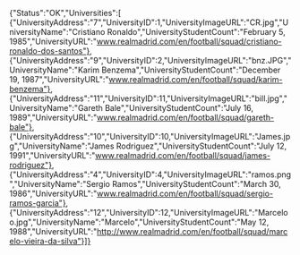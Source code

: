{"Status":"OK","Universities":[
{"UniversityAddress":"7","UniversityID":1,"UniversityImageURL":"CR.jpg","UniversityName":"Cristiano Ronaldo","UniversityStudentCount":"February 5, 1985","UniversityURL":"www.realmadrid.com/en/football/squad/cristiano-ronaldo-dos-santos"},
{"UniversityAddress":"9","UniversityID":2,"UniversityImageURL":"bnz.JPG","UniversityName":"Karim Benzema","UniversityStudentCount":"December 19, 1987","UniversityURL":"www.realmadrid.com/en/football/squad/karim-benzema"},
{"UniversityAddress":"11","UniversityID":11,"UniversityImageURL":"bill.jpg","UniversityName":"Gareth Bale","UniversityStudentCount":"July 16, 1989","UniversityURL":"www.realmadrid.com/en/football/squad/gareth-bale"},
{"UniversityAddress":"10","UniversityID":10,"UniversityImageURL":"James.jpg","UniversityName":"James Rodriguez","UniversityStudentCount":"July 12, 1991","UniversityURL":"www.realmadrid.com/en/football/squad/james-rodriguez"},
{"UniversityAddress":"4","UniversityID":4,"UniversityImageURL":"ramos.png","UniversityName":"Sergio Ramos","UniversityStudentCount":"March 30, 1986","UniversityURL":"www.realmadrid.com/en/football/squad/sergio-ramos-garcia"},
{"UniversityAddress":"12","UniversityID":12,"UniversityImageURL":"Marceloo.jpg","UniversityName":"Marcelo","UniversityStudentCount":"May 12, 1988","UniversityURL":"http://www.realmadrid.com/en/football/squad/marcelo-vieira-da-silva"}]}
